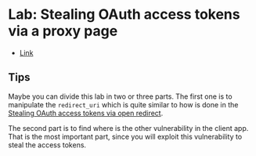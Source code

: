 # Lab: Stealing OAuth access tokens via a proxy page

- [Link](https://portswigger.net/web-security/oauth/lab-oauth-stealing-oauth-access-tokens-via-a-proxy-page)

## Tips

Maybe you can divide this lab in two or three parts. The first one is to manipulate the `redirect_uri` which is quite similar to how is done in the [Stealing OAuth access tokens via open redirect](../stealing-access-token-via-open-redirect).

The second part is to find where is the other vulnerability in the client app. That is the most important part, since you will exploit this vulnerability to steal the access tokens.